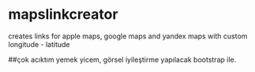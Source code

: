 # mapslinkcreator
creates links for apple maps, google maps and yandex maps with custom longitude  - latitude



##çok acıktım yemek yicem, görsel iyileştirme yapılacak bootstrap ile.

